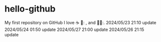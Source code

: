 # hello-github
My first repository on GitHub
I love :coffee: 🍝: , and 🏃‍♂️:.
2024/05/23 21:10 update 
2024/05/24 01:50 update
2024/05/27 21:00 update 
2024/05/26 21:15 update
